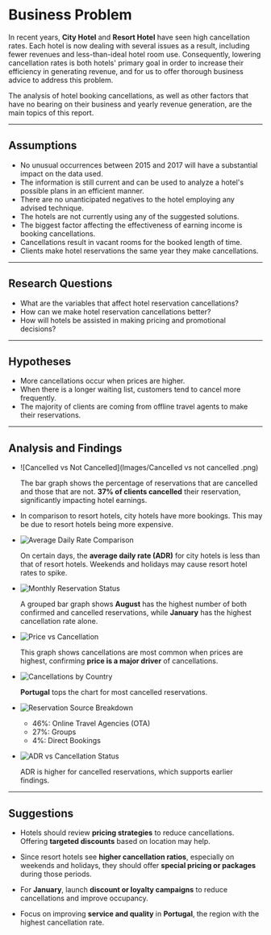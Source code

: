 # Business Problem

In recent years, **City Hotel** and **Resort Hotel** have seen high cancellation rates. Each hotel is now dealing with several issues as a result, including fewer revenues and less-than-ideal hotel room use. Consequently, lowering cancellation rates is both hotels' primary goal in order to increase their efficiency in generating revenue, and for us to offer thorough business advice to address this problem.

The analysis of hotel booking cancellations, as well as other factors that have no bearing on their business and yearly revenue generation, are the main topics of this report.

---

## Assumptions

- No unusual occurrences between 2015 and 2017 will have a substantial impact on the data used.  
- The information is still current and can be used to analyze a hotel's possible plans in an efficient manner.  
- There are no unanticipated negatives to the hotel employing any advised technique.  
- The hotels are not currently using any of the suggested solutions.  
- The biggest factor affecting the effectiveness of earning income is booking cancellations.  
- Cancellations result in vacant rooms for the booked length of time.  
- Clients make hotel reservations the same year they make cancellations.

---

## Research Questions

- What are the variables that affect hotel reservation cancellations?  
- How can we make hotel reservation cancellations better?  
- How will hotels be assisted in making pricing and promotional decisions?

---

## Hypotheses

- More cancellations occur when prices are higher.  
- When there is a longer waiting list, customers tend to cancel more frequently.  
- The majority of clients are coming from offline travel agents to make their reservations.

---

## Analysis and Findings

- ![Cancelled vs Not Cancelled](Images/Cancelled vs not cancelled .png)

  The bar graph shows the percentage of reservations that are cancelled and those that are not. **37% of clients cancelled** their reservation, significantly impacting hotel earnings.

- In comparison to resort hotels, city hotels have more bookings. This may be due to resort hotels being more expensive.

- ![Average Daily Rate Comparison](images/avg-daily-rate-line.png)

  On certain days, the **average daily rate (ADR)** for city hotels is less than that of resort hotels. Weekends and holidays may cause resort hotel rates to spike.

- ![Monthly Reservation Status](images/monthly-reservations-bar.png)

  A grouped bar graph shows **August** has the highest number of both confirmed and cancelled reservations, while **January** has the highest cancellation rate alone.

- ![Price vs Cancellation](images/price-cancellation-bar.png)

  This graph shows cancellations are most common when prices are highest, confirming **price is a major driver** of cancellations.

- ![Cancellations by Country](images/country-cancellation.png)

  **Portugal** tops the chart for most cancelled reservations.

- ![Reservation Source Breakdown](images/source-distribution.png)

  - 46%: Online Travel Agencies (OTA)  
  - 27%: Groups  
  - 4%: Direct Bookings

- ![ADR vs Cancellation Status](images/adr-vs-cancellation.png)

  ADR is higher for cancelled reservations, which supports earlier findings.

---

## Suggestions

- Hotels should review **pricing strategies** to reduce cancellations. Offering **targeted discounts** based on location may help.

- Since resort hotels see **higher cancellation ratios**, especially on weekends and holidays, they should offer **special pricing or packages** during those periods.

- For **January**, launch **discount or loyalty campaigns** to reduce cancellations and improve occupancy.

- Focus on improving **service and quality** in **Portugal**, the region with the highest cancellation rate.
